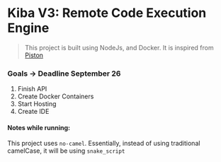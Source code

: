 # Kiba V3: Remote Code Execution Engine

> This project is built using NodeJs, and Docker. It is inspired from [Piston](engineer-man.com)

### Goals -> Deadline September 26
1. Finish API
2. Create Docker Containers
3. Start Hosting
4. Create IDE


#### Notes while running:

This project uses `no-camel`. Essentially, instead of using traditional camelCase, it will be using `snake_script`